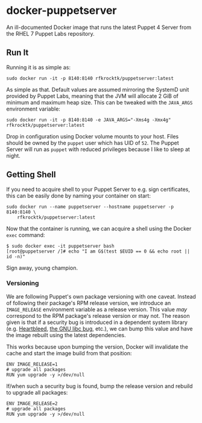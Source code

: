 docker-puppetserver
===================

An ill-documented Docker image that runs the latest Puppet 4 Server from the RHEL 7 Puppet Labs repository.

## Run It

Running it is as simple as:

```
sudo docker run -it -p 8140:8140 rfkrocktk/puppetserver:latest
```

As simple as that. Default values are assumed mirroring the SystemD unit provided by Puppet Labs, meaning that the JVM
will allocate 2 GiB of minimum and maximum heap size. This can be tweaked with the `JAVA_ARGS` environment variable:

```
sudo docker run -it -p 8140:8140 -e JAVA_ARGS="-Xms4g -Xmx4g" rfkrocktk/puppetserver:latest
```

Drop in configuration using Docker volume mounts to your host. Files should be owned by the `puppet` user which has UID
of `52`. The Puppet Server will run as `puppet` with reduced privileges because I like to sleep at night.

## Getting Shell

If you need to acquire shell to your Puppet Server to e.g. sign certificates, this can be easily done by naming your
container on start:

```
sudo docker run --name puppetserver --hostname puppetserver -p 8140:8140 \
    rfkrocktk/puppetserver:latest
```

Now that the container is running, we can acquire a shell using the Docker `exec` command:

```
$ sudo docker exec -it puppetserver bash
[root@puppetserver /]# echo "I am G$(test $EUID == 0 && echo root || id -n)"
```

Sign away, young champion.

### Versioning

We are following Puppet's own package versioning with one caveat. Instead of following their package's RPM release
version, we introduce an `IMAGE_RELEASE` environment variable as a release version. This value _may_ correspond to the
RPM package's release version or may not. The reason given is that if a security bug is introduced in a dependent
system library (e.g. [Heartbleed][heartbleed], [the GNU libc bug][glibc-bug], etc.), we can bump this value and have the
image rebuilt using the latest dependencies.

This works because upon bumping the version, Docker will invalidate the cache and start the image build from that
position:

```
ENV IMAGE_RELEASE=1
# upgrade all packages
RUN yum upgrade -y >/dev/null
```

If/when such a security bug is found, bump the release version and rebuild to upgrade all packages:

```
ENV IMAGE_RELEASE=2
# upgrade all packages
RUN yum upgrade -y >/dev/null
```

 [heartbleed]: http://heartbleed.com/
 [glibc-bug]: https://bugzilla.redhat.com/show_bug.cgi?id=CVE-2015-0235
